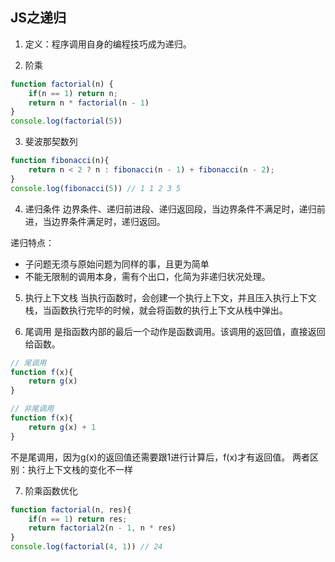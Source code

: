 ## JS之递归

1. 定义：程序调用自身的编程技巧成为递归。

2. 阶乘
```js
function factorial(n) {
    if(n == 1) return n;
    return n * factorial(n - 1)
}
console.log(factorial(5))
```

3. 斐波那契数列
```js
function fibonacci(n){
    return n < 2 ? n : fibonacci(n - 1) + fibonacci(n - 2);
}
console.log(fibonacci(5)) // 1 1 2 3 5
```

4. 递归条件
边界条件、递归前进段、递归返回段，当边界条件不满足时，递归前进，当边界条件满足时，递归返回。

递归特点：
- 子问题无须与原始问题为同样的事，且更为简单
- 不能无限制的调用本身，需有个出口，化简为非递归状况处理。

5. 执行上下文栈
当执行函数时，会创建一个执行上下文，并且压入执行上下文栈，当函数执行完毕的时候，就会将函数的执行上下文从栈中弹出。

6. 尾调用
是指函数内部的最后一个动作是函数调用。该调用的返回值，直接返回给函数。
```js
// 尾调用
function f(x){
    return g(x)
}
```

```js
// 非尾调用
function f(x){
    return g(x) + 1
}
```
不是尾调用，因为g(x)的返回值还需要跟1进行计算后，f(x)才有返回值。
两者区别：执行上下文栈的变化不一样

7. 阶乘函数优化
```js
function factorial(n, res){
    if(n == 1) return res;
    return factorial2(n - 1, n * res)
}
console.log(factorial(4, 1)) // 24
```